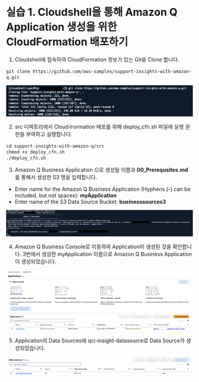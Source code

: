 # 실습 1. Cloudshell을 통해 Amazon Q Application 생성을 위한 CloudFormation 배포하기

1. Cloudshell에 접속하여 CloudFormation 정보가 있는 Git을 Clone 합니다.
~~~
git clone https://github.com/aws-samples/support-insights-with-amazon-q.git
~~~
<img src="images/11_GitClone_CF.png">


2. src 디렉토리에서 Cloudㄹormation 배포를 위해 deploy_cfn.sh 파일에 실행 권한을 부여하고 실행합니다.
~~~
cd support-insights-with-amazon-q/src
chmod +x deploy_cfn.sh
./deploy_cfn.sh
~~~

3. Amazon Q Business Application 으로 생성될 이름과 **00_Prerequsites.md** 를 통해서 생성한 S3 명을 입력합니다.
- Enter name for the Amazon Q Business Application (Hyphens (-) can be included, but not spaces):  **myApplication**
- Enter name of the S3 Data Source Bucket:  **businesssources3**
<img src="images/13_CreateApplication.png">

4. Amazon Q Business Console로 이동하여 Application이 생성된 것을 확인합니다.
   3번에서 생성한 myApplication 이름으로 Amazon Q Business Application이 생성되었습니다.
<img src="images/14_ApplicationCreationo_Complete.png">

5. Application의 Data Sources에 qci-insight-datasource로 Data Source가 생성되었습니다. 
<img src="images/15_S3_Source.png">

